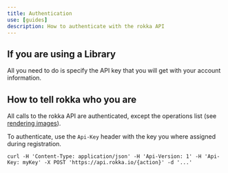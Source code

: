 ```yaml
---
title: Authentication
use: [guides]
description: How to authenticate with the rokka API
---
```


## If you are using a Library

All you need to do is specify the API key that you will get with your account information.

## How to tell rokka who you are

All calls to the rokka API are authenticated, except the operations list (see [rendering images](upload-and-render-an-image.html)).

To authenticate, use the `Api-Key` header with the key you where assigned during registration.

```language-bash
curl -H 'Content-Type: application/json' -H 'Api-Version: 1' -H 'Api-Key: myKey' -X POST 'https://api.rokka.io/{action}' -d '...'
```

